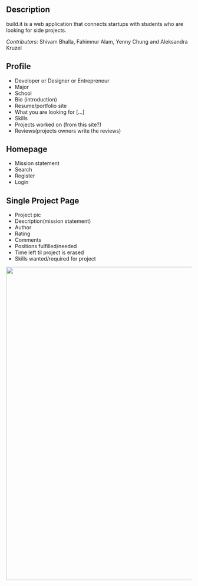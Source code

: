 **Description**
----------
build.it is a web application that connects startups with students who are looking for side projects.

*Contributors:* Shivam Bhalla, Fahimnur Alam, Yenny Chung and Aleksandra Kruzel


Profile
--
- Developer or Designer or Entrepreneur
- Major
- School
- Bio (introduction)
- Resume/portfolio site
- What you are looking for [...]
- Skills
- Projects worked on (from this site?)
- Reviews(projects owners write the reviews)

Homepage
--
- Mission statement
- Search
- Register
- Login

Single Project Page
--
- Project pic
- Description(mission statement)
- Author
- Rating
- Comments
- Positions fulfilled/needed
- Time left til project is erased
- Skills wanted/required for project



<img src="http://www.devncode.com/img/projects/large/buildit.jpg" align="left" width="850px">

